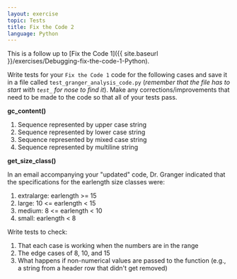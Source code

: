 ```yaml
---
layout: exercise
topic: Tests
title: Fix the Code 2
language: Python
---
```


This is a follow up to [Fix the Code 1]({{ site.baseurl }}/exercises/Debugging-fix-the-code-1-Python).

Write tests for your `Fix the Code 1` code for the following cases and
save it in a file called `test_granger_analysis_code.py` (*remember that
the file has to start with `test_` for nose to find it*). Make any
corrections/improvements that need to be made to the code so that all of
your tests pass.

**gc_content()**

1.  Sequence represented by upper case string
2.  Sequence represented by lower case string
3.  Sequence represented by mixed case string
4.  Sequence represented by multiline string

**get_size_class()**

In an email accompanying your "updated" code, Dr. Granger indicated that
the specifications for the earlength size classes were:

1.  extralarge: earlength >= 15
2.  large: 10 <= earlength < 15
3.  medium: 8 <= earlength < 10
4.  small: earlength < 8

Write tests to check:

1.  That each case is working when the numbers are in the range
2.  The edge cases of 8, 10, and 15
3.  What happens if non-numerical values are passed to the function
    (e.g., a string from a header row that didn't get removed)
